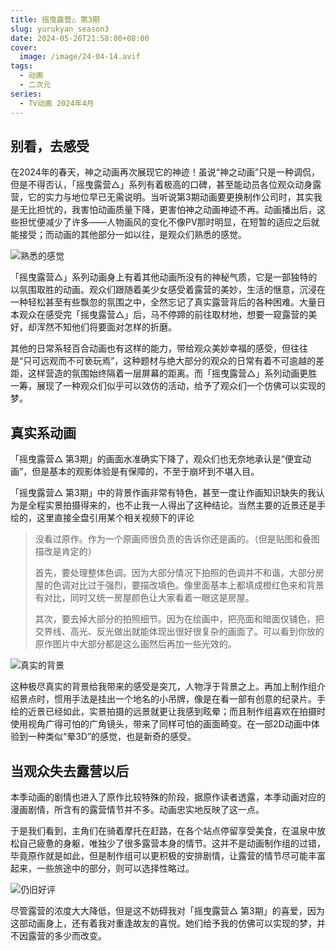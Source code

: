 ```yaml
---
title: 摇曳露营△ 第3期
slug: yurukyan_season3
date: 2024-05-26T21:58:00+08:00
cover:
  image: /image/24-04-14.avif
tags: 
  - 动画
  - 二次元
series: 
  - TV动画 2024年4月
---
```

## 别看，去感受
在2024年的春天，神之动画再次展现它的神迹！虽说“神之动画”只是一种调侃，但是不得否认，「摇曳露营△」系列有着极高的口碑，甚至能动员各位观众动身露营，它的实力与地位早已无需说明。当听说第3期动画要更换制作公司时，其实我是无比担忧的，我害怕动画质量下降，更害怕神之动画神迹不再。动画播出后，这些担忧便减少了许多——人物画风的变化不像PV那时明显，在短暂的适应之后就能接受；而动画的其他部分一如以往，是观众们熟悉的感觉。

![熟悉的感觉](/image/24-04-15.avif "熟悉的感觉")

「摇曳露营△」系列动画身上有着其他动画所没有的神秘气质，它是一部独特的以氛围取胜的动画。观众们跟随着美少女感受着露营的美妙，生活的惬意，沉浸在一种轻松甚至有些飘忽的氛围之中，全然忘记了真实露营背后的各种困难。大量日本观众在感受完「摇曳露营△」后，马不停蹄的前往取材地，想要一窥露营的美好，却浑然不知他们将要面对怎样的折磨。

其他的日常系轻百合动画也有这样的能力，带给观众美妙幸福的感受，但往往是“只可远观而不可亵玩焉”，这种题材与绝大部分的观众的日常有着不可逾越的差距，这样营造的氛围始终隔着一层屏幕的距离。而「摇曳露营△」系列动画更胜一筹，展现了一种观众们似乎可以效仿的活动，给予了观众们一个仿佛可以实现的梦。

## 真实系动画
「摇曳露营△ 第3期」的画面水准确实下降了，观众们也无奈地承认是“便宜动画”，但是基本的观影体验是有保障的，不至于崩坏到不堪入目。

「摇曳露营△ 第3期」中的背景作画非常有特色，甚至一度让作画知识缺失的我认为是全程实景拍摄得来的，也不止我一人得出了这种结论。当然主要的近景还是手绘的，这里直接全盘引用某个相关视频下的评论
>没看过原作。作为一个原画师很负责的告诉你还是画的。（但是贴图和叠图描改是肯定的）
>
>首先，要处理整体色调。因为大部分情况下拍照的色调并不和谐，大部分房屋的色调对比过于强烈，要描改填色。像里面基本上都填成橙红色来和背景有对比，同时又统一房屋颜色让大家看着一眼这是房屋。
>
>其次，要去掉大部分的拍照细节。因为在绘画中，把亮面和暗面仅铺色，把交界线、高光、反光做出就能体现出很好很复杂的画面了。可以看到你放的原作图片中大部分都是这么画然后再加一些光效的。

![真实的背景](/image/24-04-16.avif "真实的背景")

这种极尽真实的背景给我带来的感受是突兀，人物浮于背景之上。再加上制作组介绍景点时，惯用手法是挂出一个地名的小吊牌，像是在看一部有创意的纪录片。手绘的近景已经如此，实景拍摄的远景就更让我感到眩晕；而且制作组喜欢在拍摄时使用视角广得可怕的广角镜头，带来了同样可怕的画面畸变。在一部2D动画中体验到一种类似“晕3D”的感觉，也是新奇的感受。

## 当观众失去露营以后
本季动画的剧情也进入了原作比较特殊的阶段，据原作读者透露，本季动画对应的漫画剧情，所含有的露营情节并不多。动画忠实地反映了这一点。

于是我们看到，主角们在骑着摩托在赶路，在各个站点停留享受美食，在温泉中放松自己疲惫的身躯，唯独少了很多露营本身的情节。这并不是动画制作组的过错，毕竟原作就是如此，但是制作组可以更积极的安排剧情，让露营的情节尽可能丰富起来，一些旅途中的部分，则可以选择性略过。

![仍旧好评](/image/24-04-17.avif "仍旧好评")

尽管露营的浓度大大降低，但是这不妨碍我对「摇曳露营△ 第3期」的喜爱，因为这部动画身上，还有着我对重逢故友的喜悦。她们给予我的仿佛可以实现的梦，并不因露营的多少而改变。